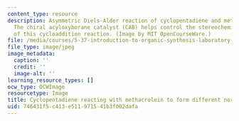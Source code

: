 ```yaml
---
content_type: resource
description: Asymmetric Diels-Alder reaction of cyclopentadiene and methacrolein.
  The chiral acyloxyborane catalyst (CAB) helps control the stereochemical outcome
  of this cycloaddition reaction. (Image by MIT OpenCourseWare.)
file: /media/courses/5-37-introduction-to-organic-synthesis-laboratory-spring-2009/746431f5c413e511971541b3f002dafa_chp_dielsalder.jpg
file_type: image/jpeg
image_metadata:
  caption: ''
  credit: ''
  image-alt: ''
learning_resource_types: []
ocw_type: OCWImage
resourcetype: Image
title: Cyclopentadiene reacting with methacrolein to form different norbornene enantiomers
uid: 746431f5-c413-e511-9715-41b3f002dafa
---
```

